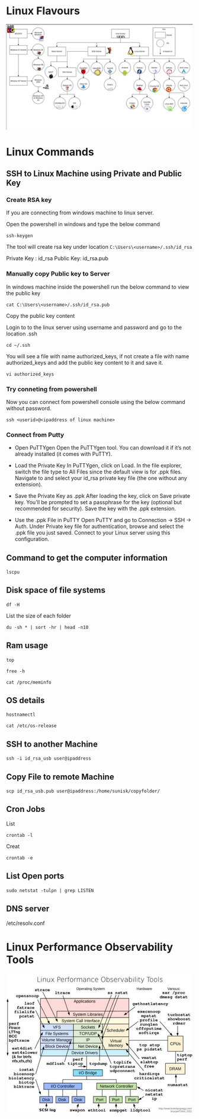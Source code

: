 # Linux Flavours

![image](/images/Linux/linux-flavour.JPG)

# Linux Commands

## SSH to Linux Machine using Private and Public Key

### Create RSA key

If you are connecting from windows machine to linux server.

Open the powershell in windows and type the below command
```
ssh-keygen
```

The tool will create rsa key under location `C:\Users\<username>/.ssh/id_rsa`

Private Key : id_rsa
Public Key: id_rsa.pub

### Manually copy Public key to Server

In windows machine inside the powershell run the below command to view the public key
```
cat C:\Users\<username>/.ssh/id_rsa.pub
```
Copy the public key content

Login to to the linux server using username and password and go to the location .ssh

```
cd ~/.ssh 
```
You will see a file with name authorized_keys, if not create a file with name  authorized_keys and add the public key content to it and save it.

```
vi authorized_keys
```

### Try conneting from powershell

Now you can connect fom powershell console  using the below command without password.

```
ssh <userid>@<ipaddress of linux machine>
```

### Connect from Putty

- Open PuTTYgen
Open the PuTTYgen tool. You can download it if it’s not already installed (it comes with PuTTY).

- Load the Private Key
In PuTTYgen, click on Load.
In the file explorer, switch the file type to All Files since the default view is for .ppk files.
Navigate to and select your id_rsa private key file (the one without any extension).

- Save the Private Key as .ppk
After loading the key, click on Save private key.
You'll be prompted to set a passphrase for the key (optional but recommended for security).
Save the key with the .ppk extension.

- Use the .ppk File in PuTTY
Open PuTTY and go to Connection → SSH → Auth.
Under Private key file for authentication, browse and select the .ppk file you just saved.
Connect to your Linux server using this configuration.

## Command to get the computer information

```
lscpu
```
## Disk space of file systems

```
df -H
```

List the size of each folder
 
 ```
du -sh * | sort -hr | head -n10
```

## Ram usage
```
top
```

```
free -h
```

```
cat /proc/meminfo
```

## OS details
```
hostnamectl
```
```
cat /etc/os-release
```

## SSH to another Machine

```
ssh -i id_rsa_usb user@ipaddress
```

## Copy File to remote Machine
```
scp id_rsa_usb.pub user@ipaddress:/home/sunisk/copyfolder/
```

## Cron Jobs

List
```
crontab -l
```
Creat
```
crontab -e
```

## List Open ports
```
sudo netstat -tulpn | grep LISTEN
```

## DNS server
 
/etc/resolv.conf

# Linux Performance Observability Tools

![image](/images/Linux/linux-tools.jpg)







